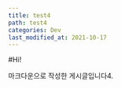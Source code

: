 ```yaml
---
title: test4
path: test4
categories: Dev
last_modified_at: 2021-10-17
---
```


#Hi!

마크다운으로 작성한 게시글입니다4.
